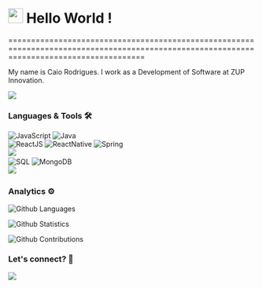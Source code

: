 
<h1><img src="https://emojis.slackmojis.com/emojis/images/1531849430/4246/blob-sunglasses.gif?1531849430" width="30"/> Hello World ! </h1>
==========================================================================================================================================


My name is Caio Rodrigues. I work as a Development of Software at ZUP Innovation.

![](http://estruyf-github.azurewebsites.net/api/VisitorHit?user=rodrigues-caio&repo=rodrigues-caio&countColorcountColor)

### Languages & Tools 🛠  
![JavaScript](https://img.shields.io/badge/-JavaScript-05122A?style=flat&color=green)&nbsp;![Java](https://img.shields.io/badge/-Java-05122A?style=flat&color=green)&nbsp;  
![ReactJS](https://img.shields.io/badge/-ReactJS-05122A?style=flat&color=orange)&nbsp;![ReactNative](https://img.shields.io/badge/-ReactNative-05122A?style=flat&color=orange)&nbsp;![Spring](https://img.shields.io/badge/-Spring-05122A?style=flat&color=orange)&nbsp;  
![](https://img.shields.io/badge/--05122A?style=flat&color=gray)&nbsp;  
![SQL](https://img.shields.io/badge/-SQL-05122A?style=flat&color=yellow)&nbsp;![MongoDB](https://img.shields.io/badge/-MongoDB-05122A?style=flat&color=yellow)&nbsp;  
![](https://img.shields.io/badge/--05122A?style=flat&color=blue)&nbsp;  


### Analytics ⚙️

![Github Languages](https://github-readme-stats.vercel.app/api/top-langs/?username=rodrigues-caio&layout=compact&count_private=true)

![Github Statistics](https://github-readme-stats.vercel.app/api/?username=rodrigues-caio&count_private=true&show_icons=true)

![Github Contributions](https://github-readme-streak-stats.herokuapp.com/?user=rodrigues-caio&hide_border=true)

### Let's connect? 🤝

<p align="left">

<a href="https://www.linkedin.com/in/caio-rodrigues-442b08b2/"><img src="https://img.shields.io/badge/-LinkedIn-0077B5?style=flat&logo=Linkedin&logoColor=white"/></a>

</p>